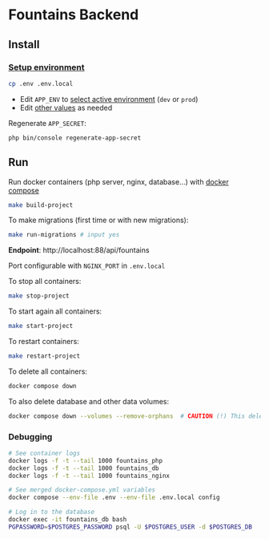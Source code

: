 # Fountains Backend

## Install

### [Setup environment](https://symfony.com/doc/current/configuration.html#configuration-based-on-environment-variables)

```sh
cp .env .env.local
```

- Edit `APP_ENV` to [select active environment](https://symfony.com/doc/current/configuration.html#selecting-the-active-environment) (`dev` or `prod`)
- Edit [other values](https://symfony.com/doc/current/configuration.html#overriding-environment-values-via-env-local) as needed

Regenerate `APP_SECRET`:

`php bin/console regenerate-app-secret`

## Run

Run docker containers (php server, nginx, database...) with [docker compose](https://docs.docker.com/compose/install/)

```sh
make build-project
```

To make migrations (first time or with new migrations):

```sh
make run-migrations # input yes
```

**Endpoint**: http://localhost:88/api/fountains

Port configurable with `NGINX_PORT` in `.env.local`

To stop all containers:

```sh
make stop-project
```

To start again all containers:

```sh
make start-project
```

To restart containers:

```sh
make restart-project
```

To delete all containers:

```sh
docker compose down
```

To also delete database and other data volumes:

```sh
docker compose down --volumes --remove-orphans  # CAUTION (!) This deletes all data!
```

### Debugging

```sh
# See container logs
docker logs -f -t --tail 1000 fountains_php
docker logs -f -t --tail 1000 fountains_db
docker logs -f -t --tail 1000 fountains_nginx

# See merged docker-compose.yml variables
docker compose --env-file .env --env-file .env.local config

# Log in to the database
docker exec -it fountains_db bash
PGPASSWORD=$POSTGRES_PASSWORD psql -U $POSTGRES_USER -d $POSTGRES_DB
```
